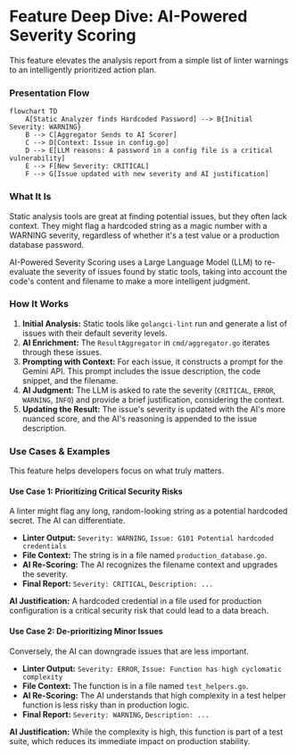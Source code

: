 # Feature Deep Dive: AI-Powered Severity Scoring

This feature elevates the analysis report from a simple list of linter warnings to an intelligently prioritized action plan.

### Presentation Flow

```mermaid
flowchart TD
    A[Static Analyzer finds Hardcoded Password] --> B{Initial Severity: WARNING}
    B --> C[Aggregator Sends to AI Scorer]
    C --> D[Context: Issue in config.go]
    D --> E[LLM reasons: A password in a config file is a critical vulnerability]
    E --> F[New Severity: CRITICAL]
    F --> G[Issue updated with new severity and AI justification]
```

### What It Is
Static analysis tools are great at finding potential issues, but they often lack context. They might flag a hardcoded string as a magic number with a WARNING severity, regardless of whether it's a test value or a production database password.

AI-Powered Severity Scoring uses a Large Language Model (LLM) to re-evaluate the severity of issues found by static tools, taking into account the code's content and filename to make a more intelligent judgment.

### How It Works
1.  **Initial Analysis:** Static tools like `golangci-lint` run and generate a list of issues with their default severity levels.
2.  **AI Enrichment:** The `ResultAggregator` in `cmd/aggregator.go` iterates through these issues.
3.  **Prompting with Context:** For each issue, it constructs a prompt for the Gemini API. This prompt includes the issue description, the code snippet, and the filename.
4.  **AI Judgment:** The LLM is asked to rate the severity (`CRITICAL`, `ERROR`, `WARNING`, `INFO`) and provide a brief justification, considering the context.
5.  **Updating the Result:** The issue's severity is updated with the AI's more nuanced score, and the AI's reasoning is appended to the issue description.

### Use Cases & Examples

This feature helps developers focus on what truly matters.

#### Use Case 1: Prioritizing Critical Security Risks
A linter might flag any long, random-looking string as a potential hardcoded secret. The AI can differentiate.

- **Linter Output:** `Severity: WARNING`, `Issue: G101 Potential hardcoded credentials`
- **File Context:** The string is in a file named `production_database.go`.
- **AI Re-Scoring:** The AI recognizes the filename context and upgrades the severity.
- **Final Report:** `Severity: CRITICAL`, `Description: ...`

**AI Justification:** A hardcoded credential in a file used for production configuration is a critical security risk that could lead to a data breach.

#### Use Case 2: De-prioritizing Minor Issues
Conversely, the AI can downgrade issues that are less important.

- **Linter Output:** `Severity: ERROR`, `Issue: Function has high cyclomatic complexity`
- **File Context:** The function is in a file named `test_helpers.go`.
- **AI Re-Scoring:** The AI understands that high complexity in a test helper function is less risky than in production logic.
- **Final Report:** `Severity: WARNING`, `Description: ...`

**AI Justification:** While the complexity is high, this function is part of a test suite, which reduces its immediate impact on production stability.
